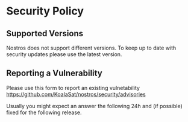 # Security Policy

## Supported Versions

Nostros does not support different versions. To keep up to date with security updates please use the latest version.

## Reporting a Vulnerability

Please use this form to report an existing vulnetability https://github.com/KoalaSat/nostros/security/advisories

Usually you might expect an answer the following 24h and (if possible) fixed for the following release.
